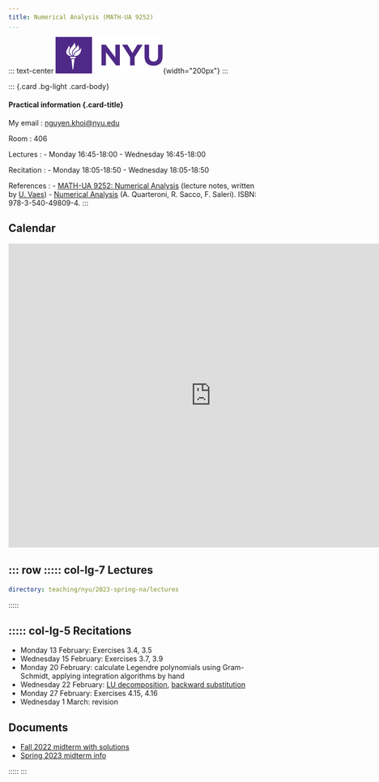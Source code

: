 ```yaml
---
title: Numerical Analysis (MATH-UA 9252)
...
```


::: text-center
![](/static/nyu_logo.svg){width="200px"}
:::

::: {.card .bg-light .card-body}

#### Practical information {.card-title}

My email
:   <nguyen.khoi@nyu.edu>

Room
:   406

Lectures
:   - Monday 16:45-18:00
    - Wednesday 16:45-18:00

Recitation
:   - Monday 18:05-18:50
    - Wednesday 18:05-18:50

References
:   - [MATH-UA 9252: Numerical Analysis](https://urbain.vaes.uk/static/teaching/numerical_analysis_fall/build/main.pdf)
      (lecture notes, written by [U. Vaes](https://urbain.vaes.uk))
    - [Numerical Analysis](https://link.springer.com/book/10.1007/b98885)
      (A. Quarteroni, R. Sacco, F. Saleri).
      ISBN: 978-3-540-49809-4.
:::

Calendar
--------

<iframe src="https://calendar.google.com/calendar/embed?src=c_196f6bc4e9f68f2393573d13ca5f0ec563cfd9a6279b8e3fb524dc8adf26fd20%40group.calendar.google.com&ctz=Europe%2FBrussels" style="border: 0" width="800" height="600" frameborder="0" scrolling="no"></iframe>

::: row
::::: col-lg-7
Lectures
--------

~~~ {.yaml .widget name="explorer"}
directory: teaching/nyu/2023-spring-na/lectures
~~~
:::::

::::: col-lg-5
Recitations
-----------

- Monday 13 February: Exercises 3.4, 3.5
- Wednesday 15 February: Exercises 3.7, 3.9
- Monday 20 February: calculate Legendre polynomials using Gram-Schmidt, applying integration algorithms by hand
- Wednesday 22 February: [LU decomposition](/teaching/nyu/2023-spring-na/lectures/4-linear-systems#/exercise-solving-a-system-after-a-lu-decomposition),
  [backward substitution](/teaching/nyu/2023-spring-na/lectures/4-linear-systems#/forward-and-backward-substitution)
- Monday 27 February: Exercises 4.15, 4.16
- Wednesday 1 March: revision

Documents
---------

- [Fall 2022 midterm with solutions](/static/documents/midterm-fall-2022.pdf)
- [Spring 2023 midterm info](/teaching/nyu/2023-spring-na/midterm)

:::::
:::
